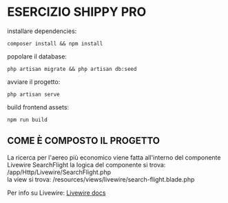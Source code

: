 # ESERCIZIO SHIPPY PRO 


installare dependencies:
```shell
composer install && npm install
````
popolare il database:
```shell
php artisan migrate && php artisan db:seed 
```

avviare il progetto:

```shell
php artisan serve
```
build frontend assets:
```shell
npm run build 
```



## COME È COMPOSTO IL PROGETTO
La ricerca per l'aereo più economico viene fatta all'interno del componente Livewire
SearchFlight 
la logica del componente si trova: /app/Http/Livewire/SearchFlight.php
<br>
la view si trova: /resources/views/livewire/search-flight.blade.php

Per info su Livewire: <a href="https://laravel-livewire.com/docs/2.x/quickstart">Livewire docs</a>
 





